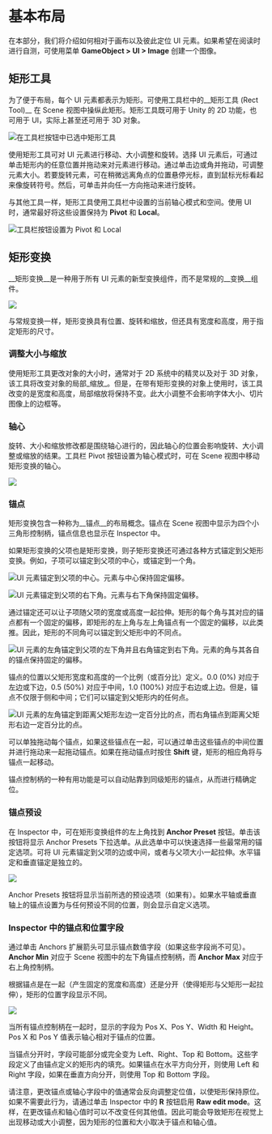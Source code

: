 基本布局
============
在本部分，我们将介绍如何相对于画布以及彼此定位 UI 元素。如果希望在阅读时进行自测，可使用菜单 __GameObject > UI > Image__ 创建一个图像。

## 矩形工具
为了便于布局，每个 UI 元素都表示为矩形。可使用工具栏中的__矩形工具 (Rect Tool)__ 在 Scene 视图中操纵此矩形。矩形工具既可用于 Unity 的 2D 功能，也可用于 UI，实际上甚至还可用于 3D 对象。

![在工具栏按钮中已选中矩形工具](../uploads/Main/GUI_Rect_Tool_Button.png)

使用矩形工具可对 UI 元素进行移动、大小调整和旋转。选择 UI 元素后，可通过单击矩形内的任意位置并拖动来对元素进行移动。通过单击边或角并拖动，可调整元素大小。若要旋转元素，可在稍微远离角点的位置悬停光标，直到鼠标光标看起来像旋转符号。然后，可单击并向任一方向拖动来进行旋转。

与其他工具一样，矩形工具使用工具栏中设置的当前轴心模式和空间。使用 UI 时，通常最好将这些设置保持为 **Pivot** 和 **Local**。

![工具栏按钮设置为 Pivot 和 Local](../uploads/Main/GUI_Pivot_Local_Buttons.png)

## 矩形变换
__矩形变换__是一种用于所有 UI 元素的新型变换组件，而不是常规的__变换__组件。

![](../uploads/Main/UI_RectTransform.png) 

与常规变换一样，矩形变换具有位置、旋转和缩放，但还具有宽度和高度，用于指定矩形的尺寸。

### 调整大小与缩放
使用矩形工具更改对象的大小时，通常对于 2D 系统中的精灵以及对于 3D 对象，该工具将改变对象的局部_缩放_。但是，在带有矩形变换的对象上使用时，该工具改变的是宽度和高度，局部缩放将保持不变。此大小调整不会影响字体大小、切片图像上的边框等。

### 轴心
旋转、大小和缩放修改都是围绕轴心进行的，因此轴心的位置会影响旋转、大小调整或缩放的结果。工具栏 Pivot 按钮设置为轴心模式时，可在 Scene 视图中移动矩形变换的轴心。

![](../uploads/Main/UI_PivotRotate.png) 


### 锚点
矩形变换包含一种称为__锚点__的布局概念。锚点在 Scene 视图中显示为四个小三角形控制柄，锚点信息也显示在 Inspector 中。

如果矩形变换的父项也是矩形变换，则子矩形变换还可通过各种方式锚定到父矩形变换。例如，子项可以锚定到父项的中心，或锚定到一个角。

![UI 元素锚定到父项的中心。元素与中心保持固定偏移。](../uploads/Main/UI_Anchored1.gif)

![UI 元素锚定到父项的右下角。元素与右下角保持固定偏移。](../uploads/Main/UI_Anchored2.gif)

通过锚定还可以让子项随父项的宽度或高度一起拉伸。矩形的每个角与其对应的锚点都有一个固定的偏移，即矩形的左上角与左上角锚点有一个固定的偏移，以此类推。因此，矩形的不同角可以锚定到父矩形中的不同点。

![UI 元素的左角锚定到父项的左下角并且右角锚定到右下角。元素的角与其各自的锚点保持固定的偏移。](../uploads/Main/UI_Anchored3.gif)

锚点的位置以父矩形宽度和高度的一个比例（或百分比）定义。0.0 (0%) 对应于左边或下边，0.5 (50%) 对应于中间，1.0 (100%) 对应于右边或上边。但是，锚点不仅限于侧和中间；它们可以锚定到父矩形内的任何点。

![UI 元素的左角锚定到距离父矩形左边一定百分比的点，而右角锚点到距离父矩形右边一定百分比的点。](../uploads/Main/UI_Anchored4.gif)

可以单独拖动每个锚点，如果这些锚点在一起，可以通过单击这些锚点的中间位置并进行拖动来一起拖动锚点。如果在拖动锚点时按住 __Shift__ 键，矩形的相应角将与锚点一起移动。

锚点控制柄的一种有用功能是可以自动贴靠到同级矩形的锚点，从而进行精确定位。


### 锚点预设

在 Inspector 中，可在矩形变换组件的左上角找到 __Anchor Preset__ 按钮。单击该按钮将显示 Anchor Presets 下拉选单。从此选单中可以快速选择一些最常用的锚定选项。可将 UI 元素锚定到父项的边或中间，或者与父项大小一起拉伸。水平锚定和垂直锚定是独立的。

![](../uploads/Main/UI_AnchorPreset.png) 

Anchor Presets 按钮将显示当前所选的预设选项（如果有）。如果水平轴或垂直轴上的锚点设置为与任何预设不同的位置，则会显示自定义选项。


### Inspector 中的锚点和位置字段

通过单击 Anchors 扩展箭头可显示锚点数值字段（如果这些字段尚不可见）。__Anchor Min__ 对应于 Scene 视图中的左下角锚点控制柄，而 __Anchor Max__ 对应于右上角控制柄。

根据锚点是在一起（产生固定的宽度和高度）还是分开（使得矩形与父矩形一起拉伸），矩形的位置字段显示不同。

![](../uploads/Main/UI_RectTransform.png) 

当所有锚点控制柄在一起时，显示的字段为 Pos X、Pos Y、Width 和 Height。Pos X 和 Pos Y 值表示轴心相对于锚点的位置。

当锚点分开时，字段可能部分或完全变为 Left、Right、Top 和 Bottom。这些字段定义了由锚点定义的矩形内的填充。如果锚点在水平方向分开，则使用 Left 和 Right 字段，如果在垂直方向分开，则使用 Top 和 Bottom 字段。

请注意，更改锚点或轴心字段中的值通常会反向调整定位值，以使矩形保持原位。如果不需要此行为，请通过单击 Inspector 中的 __R__ 按钮启用 __Raw edit mode__。这样，在更改锚点和轴心值时可以不改变任何其他值。因此可能会导致矩形在视觉上出现移动或大小调整，因为矩形的位置和大小取决于锚点和轴心值。
